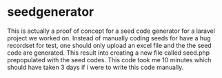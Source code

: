 # seedgenerator
This is actually a proof of concept for a seed code generator for a laravel project we worked on. Instead of manually coding seeds for have a hug recordset for test, one should only upload an excel file and the the seed code are generated. This result into creating a new file called seed.php prepopulated with the seed codes. This code took me 10 minutes which should have taken 3 days if i were to write this code manually.
